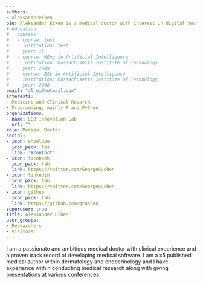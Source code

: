 ```yaml
---
authors:
- aleksandereiken
bio: Aleksander Eiken is a medical doctor with interest in digital health.
# education:
#   courses:
#   - course: test
#     institution: test
#     year: 15
#   - course: MEng in Artificial Intelligence
#     institution: Massachusetts Institute of Technology
#     year: 2009
#   - course: BSc in Artificial Intelligence
#     institution: Massachusetts Institute of Technology
#     year: 2008
email: "al_ei@hotmail.com"
interests:
- Medicine and Clinical Reearch
- Programming, mainly R and Python
organizations:
- name: LEO Innovation Lab
  url: ""
role: Medical Doctor
social:
- icon: envelope
  icon_pack: fas
  link: '#contact'
- icon: facebook
  icon_pack: fab
  link: https://twitter.com/GeorgeCushen
- icon: linkedin
  icon_pack: fab
  link: https://twitter.com/GeorgeCushen
- icon: github
  icon_pack: fab
  link: https://github.com/gcushen
superuser: true
title: Aleksander Eiken
user_groups:
- Researchers
- Visitors
---
```


I am a passionate and ambitious medical doctor with clinical experience and a proven track record of developing medical software. I am a x5 published medical author within dermatology and endocrinology and I have experience within conducting medical research along with giving presentations at various conferences.